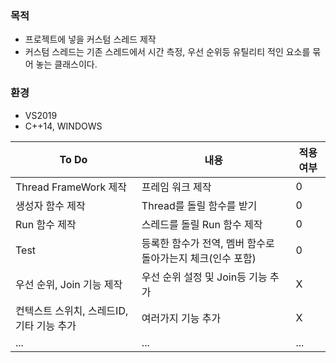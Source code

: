 

### 목적
- 프로젝트에 넣을 커스텀 스레드 제작
- 커스텀 스레드는 기존 스레드에서 시간 측정, 우선 순위등 유틸리티 적인 요소를 묶어 놓는 클래스이다.
  
### 환경
- VS2019
- C++14, WINDOWS
  
|To Do|내용|적용 여부|
|------|---|---|
|Thread FrameWork 제작|프레임 워크 제작|0|
|생성자 함수 제작|Thread를 돌릴 함수를 받기|0|
|Run 함수 제작|스레드를 돌릴 Run 함수 제작|0|
|Test| 등록한 함수가 전역, 멤버 함수로 돌아가는지 체크(인수 포함)|0|
|우선 순위, Join 기능 제작|우선 순위 설정 및 Join등 기능 추가|X|
|컨텍스트 스위치, 스레드ID, 기타 기능 추가|여러가지 기능 추가|X|
|...|...|...|

